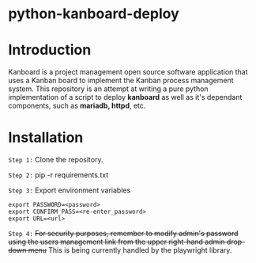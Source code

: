 # python-kanboard-deploy

# Introduction
Kanboard is a project management open source software application that uses a Kanban board to implement the Kanban process management system.
This repository is an attempt at writing a pure python implementation of a script to deploy **kanboard** as well as it's dependant components, such as **mariadb, httpd**, etc.

# Installation
`Step 1:` Clone the repository.

`Step 2:` pip -r requirements.txt

`Step 3:` Export environment variables 
```
export PASSWORD=<password>
export CONFIRM_PASS=<re-enter_password>
export URL=<url>
```

`Step 4:` ~~For security purposes, remember to modify admin's password using the users management link from the upper right-hand admin drop-down menu~~ This is being currently handled by the playwright library.
